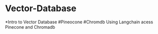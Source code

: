 # Vector-Database
*Intro to Vector Database
#Pineocone
#Chromdb
Using Langchain acess Pinecone and Chromadb
